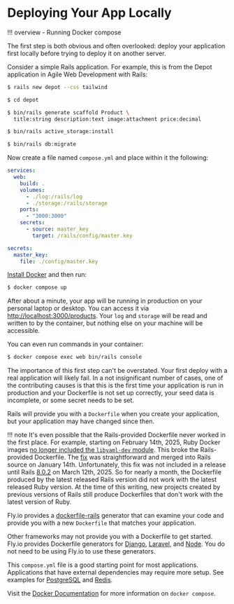 # Deploying Your App Locally

!!! overview
    - Running Docker compose

The first step is both obvious and often overlooked: deploy your application first locally before trying to deploy it on another server.

Consider a simple Rails application. For example, this is from the Depot application in Agile Web Development with Rails:

```bash
$ rails new depot --css tailwind

$ cd depot

$ bin/rails generate scaffold Product \
  title:string description:text image:attachment price:decimal

$ bin/rails active_storage:install

$ bin/rails db:migrate
```

Now create a file named `compose.yml` and place within it the following:

```yaml
services:
  web:
    build: .
    volumes:
      - ./log:/rails/log
      - ./storage:/rails/storage
    ports:
      - "3000:3000"
    secrets:
      - source: master_key
        target: /rails/config/master.key

secrets:
  master_key:
    file: ./config/master.key
```

[Install Docker](https://docs.docker.com/desktop/)
and then run:

```sh
$ docker compose up
```

After about a minute, your app will be running in production on your personal laptop or desktop. You can access it via [http://localhost:3000/products](http://localhost:3000/products).
Your `log` and `storage` will be read and written to by the container, but nothing else on your machine will be accessible.

You can even run commands in your container:

```sh
$ docker compose exec web bin/rails console
```

The importance of this first step can't be overstated. Your first deploy with a real application will likely fail. In a not insignificant number of cases, one of the contributing causes is that this is the first time your application is run in production and your Dockerfile is not set up correctly, your seed data is incomplete, or some secret needs to be set.

Rails will provide you with a `Dockerfile` when you create your application, but your application may have changed since then.

!!! note
    It's even possible that the Rails-provided Dockerfile never worked in the first place. For example, starting on February 14th, 2025, Ruby Docker images [no longer included the `libyaml-dev` module](https://github.com/docker-library/ruby/pull/493).
    This broke the Rails-provided Dockerfile. The [fix](https://github.com/rails/rails/pull/54237) was straightforward
    and merged into Rails source on January 14th. Unfortunately, this fix was not included in a release until Rails [8.0.2](https://rubygems.org/gems/rails/versions/8.0.2) on March 12th, 2025. So for nearly a month, the Dockerfile produced by the latest released Rails version did not work with the latest released Ruby version. At the time of this writing, new projects created by previous versions of Rails still produce Dockerfiles that don't work with the latest version of Ruby.

Fly.io provides a [dockerfile-rails](https://github.com/fly-apps/dockerfile-rails?tab=readme-ov-file#overview)
generator that can examine your code and provide you with a new `Dockerfile` that matches your application.

Other frameworks may not provide you with a Dockerfile to get started. Fly.io provides Dockerfile generators for
[Django](https://github.com/fly-apps/dockerfile-django?tab=readme-ov-file#dockerfile-generator-for-django-projects),
[Laravel](https://github.com/fly-apps/dockerfile-laravel?tab=readme-ov-file#dockerfile-laravel), and
[Node](https://github.com/fly-apps/dockerfile-node?tab=readme-ov-file#overview).
You do not need to be using Fly.io to use these generators.

This `compose.yml` file is a good starting point for most applications.
Applications that have external dependencies may require more setup. See examples for [PostgreSQL](https://github.com/fly-apps/dockerfile-rails/blob/main/test/results/postgresql/docker-compose.yml)
and [Redis](https://github.com/fly-apps/dockerfile-rails/blob/main/test/results/redis/docker-compose.yml).

Visit the [Docker Documentation](https://docs.docker.com/compose/)
for more information on `docker compose`.